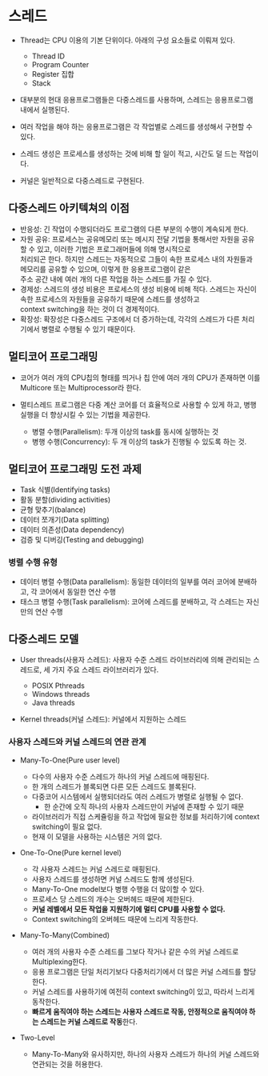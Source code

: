 # 스레드

- Thread는 CPU 이용의 기본 단위이다. 아래의 구성 요소들로 이뤄져 있다.

  - Thread ID
  - Program Counter
  - Register 집합
  - Stack

- 대부분의 현대 응용프로그램들은 다중스레드를 사용하며, 스레드는 응용프로그램 내에서 실행된다.

- 여러 작업을 해야 하는 응용프로그램은 각 작업별로 스레드를 생성해서 구현할 수 있다.

- 스레드 생성은 프로세스를 생성하는 것에 비해 할 일이 적고, 시간도 덜 드는 작업이다.

- 커널은 일반적으로 다중스레드로 구현된다.

## 다중스레드 아키텍쳐의 이점

- 반응성: 긴 작업이 수행되더라도 프로그램의 다른 부분의 수행이 계속되게 한다.
- 자원 공유: 프로세스는 공유메모리 또는 메시지 전달 기법을 통해서만 자원을 공유할 수 있고, 이러한 기법은 프로그래머들에 의해 명시적으로  
  처리되곤 한다. 하지만 스레드는 자동적으로 그들이 속한 프로세스 내의 자원들과 메모리를 공유할 수 있으며, 이렇게 한 응용프로그램이 같은  
  주소 공간 내에 여러 개의 다른 작업을 하는 스레드를 가질 수 있다.
- 경제성: 스레드의 생성 비용은 프로세스의 생성 비용에 비해 적다. 스레드는 자신이 속한 프로세스의 자원들을 공유하기 때문에 스레드를 생성하고  
  context switching을 하는 것이 더 경제적이다.
- 확장성: 확장성은 다중스레드 구조에서 더 증가하는데, 각각의 스레드가 다른 처리기에서 병렬로 수행될 수 있기 때문이다.

## 멀티코어 프로그래밍

- 코어가 여러 개의 CPU칩의 형태를 띄거나 칩 안에 여러 개의 CPU가 존재하면 이를 Multicore 또는 Multiprocessor라 한다.

- 멀티스레드 프로그램은 다중 계산 코어를 더 효율적으로 사용할 수 있게 하고, 병행 실행을 더 향상시킬 수 있는 기법을 제공한다.

  - 병렬 수행(Parallelism): 두개 이상의 task를 동시에 실행하는 것
  - 병행 수행(Concurrency): 두 개 이상의 task가 진행될 수 있도록 하는 것.

## 멀티코어 프로그래밍 도전 과제

- Task 식별(Identifying tasks)
- 활동 분할(dividing activities)
- 균형 맞추기(balance)
- 데이터 쪼개기(Data splitting)
- 데이터 의존성(Data dependency)
- 검증 및 디버깅(Testing and debugging)

### 병렬 수행 유형

- 데이터 병렬 수행(Data parallelism): 동일한 데이터의 일부를 여러 코어에 분배하고, 각 코어에서 동일한 연산 수행
- 태스크 병렬 수행(Task parallelism): 코어에 스레드를 분배하고, 각 스레드는 자신만의 연산 수행

## 다중스레드 모델

- User threads(사용자 스레드): 사용자 수준 스레드 라이브러리에 의해 관리되는 스레드로, 세 가지 주요 스레드 라이브러리가 있다.

  - POSIX Pthreads
  - Windows threads
  - Java threads

- Kernel threads(커널 스레드): 커널에서 지원하는 스레드

### 사용자 스레드와 커널 스레드의 연관 관계

- Many-To-One(Pure user level)

  - 다수의 사용자 수준 스레드가 하나의 커널 스레드에 매핑된다.
  - 한 개의 스레드가 블록되면 다른 모든 스레드도 블록된다.
  - 다중코어 시스템에서 실행되더라도 여러 스레드가 병렬로 실행될 수 없다.
    - 한 순간에 오직 하나의 사용자 스레드만이 커널에 존재할 수 있기 때문
  - 라이브러리가 직접 스케쥴링을 하고 작업에 필요한 정보를 처리하기에 context switching이 필요 없다.
  - 현재 이 모델을 사용하는 시스템은 거의 없다.

- One-To-One(Pure kernel level)

  - 각 사용자 스레드는 커널 스레드로 매핑된다.
  - 사용자 스레드를 생성하면 커널 스레드도 함께 생성된다.
  - Many-To-One model보다 병행 수행을 더 많이할 수 있다.
  - 프로세스 당 스레드의 개수는 오버헤드 때문에 제한된다.
  - **커널 레벨에서 모든 작업을 지원하기에 멀티 CPU를 사용할 수 없다.**
  - Context switching의 오버헤드 때문에 느리게 작동한다.

- Many-To-Many(Combined)

  - 여러 개의 사용자 수준 스레드를 그보다 작거나 같은 수의 커널 스레드로 Multiplexing한다.
  - 응용 프로그램은 단일 처리기보다 다중처리기에서 더 많은 커널 스레드를 할당한다.
  - 커널 스레드를 사용하기에 여전히 context switching이 있고, 따라서 느리게 동작한다.
  - **빠르게 움직여야 하는 스레드는 사용자 스레드로 작동, 안정적으로 움직여야 하는 스레드는 커널 스레드로 작동**한다.

- Two-Level

  - Many-To-Many와 유사하지만, 하나의 사용자 스레드가 하나의 커널 스레드와 연관되는 것을 허용한다.
